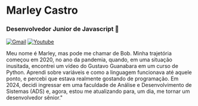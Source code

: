 <h1> Marley Castro </h1>

<h3> Desenvolvedor Junior de Javascript 🤙</h3>

[![Gmail](https://img.shields.io/badge/Gmail-D14836?style=for-the-badge&logo=gmail&logoColor=white)](marleynascimento978@gmail.com) 
[![Youtube](https://img.shields.io/badge/YouTube-FF0000?style=for-the-badge&logo=youtube&logoColor=white)](https://www.youtube.com/@MarleyCastro_1) 

Meu nome é Marley, mas pode me chamar de Bob. Minha trajetória começou em 2020, no ano da pandemia, quando, em uma situação inusitada, encontrei um vídeo do Gustavo Guanabara em um curso de Python. Aprendi sobre variáveis e como a linguagem funcionava até aquele ponto, e percebi que estava realmente gostando de programação. Em 2024, decidi ingressar em uma faculdade de Análise e Desenvolvimento de Sistemas (ADS) e, agora, estou me atualizando para, um dia, me tornar um desenvolvedor sênior."
